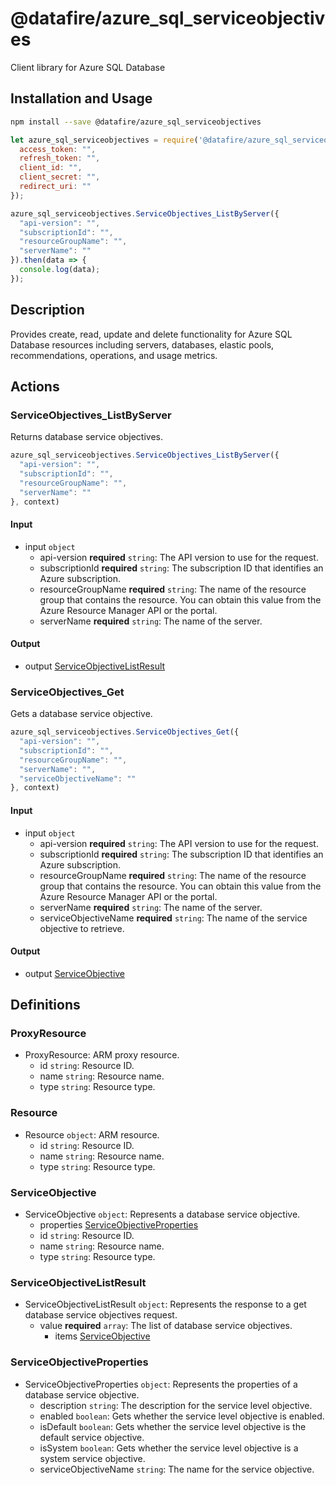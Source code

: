 # @datafire/azure_sql_serviceobjectives

Client library for Azure SQL Database

## Installation and Usage
```bash
npm install --save @datafire/azure_sql_serviceobjectives
```
```js
let azure_sql_serviceobjectives = require('@datafire/azure_sql_serviceobjectives').create({
  access_token: "",
  refresh_token: "",
  client_id: "",
  client_secret: "",
  redirect_uri: ""
});

azure_sql_serviceobjectives.ServiceObjectives_ListByServer({
  "api-version": "",
  "subscriptionId": "",
  "resourceGroupName": "",
  "serverName": ""
}).then(data => {
  console.log(data);
});
```

## Description

Provides create, read, update and delete functionality for Azure SQL Database resources including servers, databases, elastic pools, recommendations, operations, and usage metrics.

## Actions

### ServiceObjectives_ListByServer
Returns database service objectives.


```js
azure_sql_serviceobjectives.ServiceObjectives_ListByServer({
  "api-version": "",
  "subscriptionId": "",
  "resourceGroupName": "",
  "serverName": ""
}, context)
```

#### Input
* input `object`
  * api-version **required** `string`: The API version to use for the request.
  * subscriptionId **required** `string`: The subscription ID that identifies an Azure subscription.
  * resourceGroupName **required** `string`: The name of the resource group that contains the resource. You can obtain this value from the Azure Resource Manager API or the portal.
  * serverName **required** `string`: The name of the server.

#### Output
* output [ServiceObjectiveListResult](#serviceobjectivelistresult)

### ServiceObjectives_Get
Gets a database service objective.


```js
azure_sql_serviceobjectives.ServiceObjectives_Get({
  "api-version": "",
  "subscriptionId": "",
  "resourceGroupName": "",
  "serverName": "",
  "serviceObjectiveName": ""
}, context)
```

#### Input
* input `object`
  * api-version **required** `string`: The API version to use for the request.
  * subscriptionId **required** `string`: The subscription ID that identifies an Azure subscription.
  * resourceGroupName **required** `string`: The name of the resource group that contains the resource. You can obtain this value from the Azure Resource Manager API or the portal.
  * serverName **required** `string`: The name of the server.
  * serviceObjectiveName **required** `string`: The name of the service objective to retrieve.

#### Output
* output [ServiceObjective](#serviceobjective)



## Definitions

### ProxyResource
* ProxyResource: ARM proxy resource.
  * id `string`: Resource ID.
  * name `string`: Resource name.
  * type `string`: Resource type.

### Resource
* Resource `object`: ARM resource.
  * id `string`: Resource ID.
  * name `string`: Resource name.
  * type `string`: Resource type.

### ServiceObjective
* ServiceObjective `object`: Represents a database service objective.
  * properties [ServiceObjectiveProperties](#serviceobjectiveproperties)
  * id `string`: Resource ID.
  * name `string`: Resource name.
  * type `string`: Resource type.

### ServiceObjectiveListResult
* ServiceObjectiveListResult `object`: Represents the response to a get database service objectives request.
  * value **required** `array`: The list of database service objectives.
    * items [ServiceObjective](#serviceobjective)

### ServiceObjectiveProperties
* ServiceObjectiveProperties `object`: Represents the properties of a database service objective.
  * description `string`: The description for the service level objective.
  * enabled `boolean`: Gets whether the service level objective is enabled.
  * isDefault `boolean`: Gets whether the service level objective is the default service objective.
  * isSystem `boolean`: Gets whether the service level objective is a system service objective.
  * serviceObjectiveName `string`: The name for the service objective.


